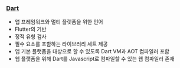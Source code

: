 ### [Dart](https://dart.dev/overview)
- 앱 프레임워크와 멀티 플랫폼을 위한 언어
- Flutter의 기반
- 정적 유형 검사
- 필수 요소를 포함하는 라이브러리 세트 제공
- 앱 기본 플랫폼을 대상으로 할 수 있도록 Dart VM과 AOT 컴파일러 포함
- 웹 플랫폼을 위해 Dart를 Javascript로 컴파일할 수 있는 웹 컴파일러 존재